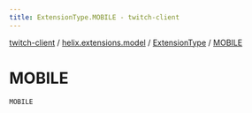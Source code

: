 ```yaml
---
title: ExtensionType.MOBILE - twitch-client
---
```


[twitch-client](../../index.html) / [helix.extensions.model](../index.html) / [ExtensionType](index.html) / [MOBILE](./-m-o-b-i-l-e.html)

# MOBILE

`MOBILE`